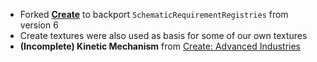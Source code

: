 - Forked **[Create]** to backport `SchematicRequirementRegistries` from version 6
- Create textures were also used as basis for some of our own textures
- **(Incomplete) Kinetic Mechanism** from [Create: Advanced Industries]

[Create]: https://github.com/Creators-of-Create/Create
[Create: Advanced Industries]: https://github.com/omgimanerd/create-advanced-industries

